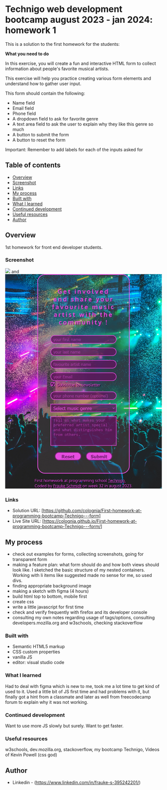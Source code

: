 # Technigo web development bootcamp august 2023 - jan 2024: homework 1

This is a solution to the first homework for the students:

**What you need to do**

<p>In this exercise, you will create a fun and interactive HTML form to collect information about people's favorite
        musical artists.</p>
    <p>This exercise will help you practice creating various form elements and understand how to gather user input.</p>
    <p>This form should contain the following:</p>
    <ul>
        <li>Name field</li>
        <li>Email field</li>
        <li>Phone field</li>
        <li>A dropdown field to ask for favorite genre</li>
        <li>A text area field to ask the user to explain why they like this genre so much</li>
        <li>A button to submit the form</li>
        <li>A button to reset the form</li>
    </ul>
    <p><span>Important:</span> Remember to add labels for each of the inputs asked for</p>

## Table of contents

  - [Overview](#overview)
  - [Screenshot](#screenshot)
  - [Links](#links)
  - [My process](#my-process)
  - [Built with](#built-with)
  - [What I learned](#what-i-learned)
  - [Continued development](#continued-development)
  - [Useful resources](#useful-resources)
  - [Author](#author)

## Overview

1st homework for front end developer students.

### Screenshot

![](./pics/desktop.png) and ![](./pics/mobile.png)

### Links

- Solution URL: [https://github.com/colognia/First-homework-at-programming-bootcamp-Technigo---form]
- Live Site URL: [https://colognia.github.io/First-homework-at-programming-bootcamp-Technigo---form/]

## My process
- check out examples for forms, collecting screenshots, going for transparent form
- making a feature plan: what form should do and how both views should look like. I sketched the basic structure of my nested containers. Working with li items like suggested made no sense for me, so used divs.
- finding appropriate background image 
- making a sketch with figma (4 hours)
- build html top to bottom, mobile first
- create css
- write a little javascript for first time
- check and verify frequently with firefox and its developer console
- consulting my own notes regarding usage of tags/options, consulting developers.mozilla.org and w3schools, checking stackoverflow

### Built with

- Semantic HTML5 markup
- CSS custom properties
- vanilla JS
- editor: visual studio code

### What I learned

Had to deal with figma which is new to me, took me a lot time to get kind of used to it.
Used a little bit of JS first time and had problems with it, but finally got a hint from a classmate and later as well from freecodecamp forum to explain why it was not working.

### Continued development

Want to use more JS slowly but surely. Want to get faster.

### Useful resources

w3schools, dev.mozilla.org, stackoverflow, my bootcamp Technigo, Videos of Kevin Powell (css god)

## Author

- Linkedin - (https://www.linkedin.com/in/frauke-s-395242201/)


